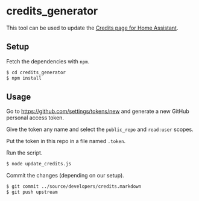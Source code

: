credits_generator
=================

This tool can be used to update the [Credits page for Home Assistant](https://home-assistant.io/developers/credits/).

Setup
-----

Fetch the dependencies with `npm`.
```bash
$ cd credits_generator
$ npm install
```

Usage
-----
Go to https://github.com/settings/tokens/new and generate a new GitHub personal access token.

Give the token any name and select the `public_repo` and `read:user` scopes.

Put the token in this repo in a file named `.token`.

Run the script.

```bash
$ node update_credits.js
```

Commit the changes (depending on our setup).

```bash
$ git commit ../source/developers/credits.markdown
$ git push upstream
```

